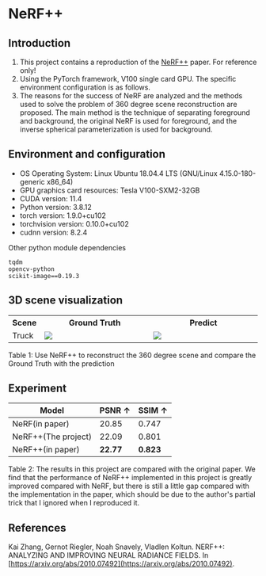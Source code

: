 # NeRF++

## Introduction

1. This project contains a reproduction of the [NeRF++](https://arxiv.org/abs/2010.07492) paper. For reference only!
2. Using the PyTorch framework, V100 single card GPU. The specific environment configuration is as follows.
3. The reasons for the success of NeRF are analyzed and the methods used to solve the problem of 360 degree scene reconstruction are proposed. The main method is the technique of separating foreground and background, the original NeRF is used for foreground, and the inverse spherical parameterization is used for background. 

## Environment and configuration

* OS Operating System: Linux Ubuntu 18.04.4 LTS (GNU/Linux 4.15.0-180-generic x86_64)
* GPU graphics card resources: Tesla V100-SXM2-32GB
* CUDA version: 11.4
* Python version: 3.8.12
* torch version: 1.9.0+cu102
* torchvision version: 0.10.0+cu102
* cudnn version: 8.2.4

Other python module dependencies

```
tqdm
opencv-python
scikit-image==0.19.3
```

## 3D scene visualization

<table>
<tr>
    <th> Scene </th> <th>Ground Truth</th> <th>Predict</th>
</tr>

<tr>
<td> Truck </td> <td width=50%><img src="./GTTruck.gif"></td><td width=50%><img src="./TestTruck.gif"> </td>
</tr>
</table>

Table 1: Use NeRF++ to reconstruct the 360 degree scene and compare the Ground Truth with the prediction

## Experiment

| Model | PSNR $\uparrow$ | SSIM $\uparrow$ |
|  --- | --- | --- | 
| NeRF(in paper) | 20.85 | 0.747 |
| NeRF++(The project) | 22.09 | 0.801 |
| NeRF++(in paper) | **22.77** | **0.823** |

Table 2: The results in this project are compared with the original paper. We find that the performance of NeRF++ implemented in this project is greatly improved compared with NeRF, but there is still a little gap compared with the implementation in the paper, which should be due to the author's partial trick that I ignored when I reproduced it. 

## References

Kai Zhang, Gernot Riegler, Noah Snavely, Vladlen Koltun. NERF++: ANALYZING AND IMPROVING NEURAL RADIANCE FIELDS. In [https://arxiv.org/abs/2010.07492](https://arxiv.org/abs/2010.07492). 
